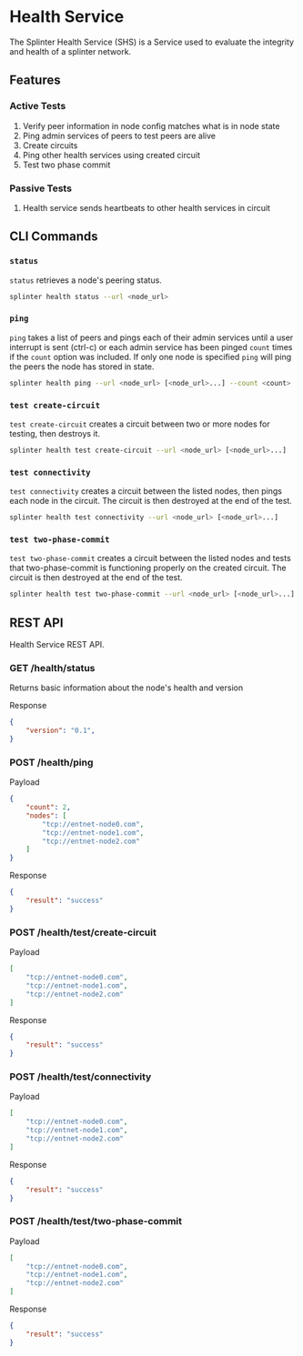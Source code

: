 # Health Service

The Splinter Health Service (SHS) is a Service used to evaluate the integrity
and health of a splinter network.

## Features

### Active Tests

1) Verify peer information in node config matches what is in node state
2) Ping admin services of peers to test peers are alive
3) Create circuits
4) Ping other health services using created circuit
5) Test two phase commit

### Passive Tests

1) Health service sends heartbeats to other health services in circuit

## CLI Commands

### `status`

`status` retrieves a node's peering status.

```bash
splinter health status --url <node_url>
```

### `ping`

`ping` takes a list of peers and pings each of their admin services until a user interrupt
is sent (ctrl-c) or each admin service has been pinged `count` times if the `count` option
was included. If only one node is specified `ping` will ping the peers the node has
stored in state.

```bash
splinter health ping --url <node_url> [<node_url>...] --count <count>
```

### `test create-circuit`

`test create-circuit` creates a circuit between two or more nodes for testing, then
destroys it.

```bash
splinter health test create-circuit --url <node_url> [<node_url>...]
```

### `test connectivity`

`test connectivity` creates a circuit between the listed nodes, then pings each node in the
circuit. The circuit is then destroyed at the end of the test.

```bash
splinter health test connectivity --url <node_url> [<node_url>...]
```

### `test two-phase-commit`

`test two-phase-commit` creates a circuit between the listed nodes and tests that
 two-phase-commit is functioning properly on the created circuit. The circuit
 is then destroyed at the end of the test.

```bash
splinter health test two-phase-commit --url <node_url> [<node_url>...]
```

## REST API

Health Service REST API.

### GET /health/status

Returns basic information about the node's health and version

Response

```json
{
    "version": "0.1",
}
```

### POST /health/ping

Payload

```json
{
    "count": 2,
    "nodes": [
        "tcp://entnet-node0.com",
        "tcp://entnet-node1.com",
        "tcp://entnet-node2.com"
    ]
}
```

Response

```json
{
    "result": "success"
}
```

### POST /health/test/create-circuit

Payload

```json
[
    "tcp://entnet-node0.com",
    "tcp://entnet-node1.com",
    "tcp://entnet-node2.com"
]
```

Response

```json
{
    "result": "success"
}
```

### POST /health/test/connectivity

Payload

```json
[
    "tcp://entnet-node0.com",
    "tcp://entnet-node1.com",
    "tcp://entnet-node2.com"
]
```

Response

```json
{
    "result": "success"
}
```

### POST /health/test/two-phase-commit

Payload

```json
[
    "tcp://entnet-node0.com",
    "tcp://entnet-node1.com",
    "tcp://entnet-node2.com"
]
```

Response

```json
{
    "result": "success"
}
```
